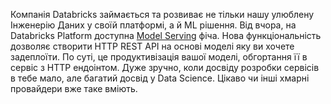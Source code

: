 Компанія Databricks займається та розвиває не тільки нашу улюблену Інженерію Даних у своїй платформі, а й ML рішення. Від вчора, на Databricks Platform доступна [Model Serving](https://www.databricks.com/blog/2023/03/07/announcing-general-availability-databricks-model-serving.html) фіча. Нова функціональність дозволяє створити HTTP REST API на основі моделі яку ви хочете задеплоїти. По суті, це продуктивізація вашої моделі, обгортання її в сервіс з HTTP ендоінтом. Дуже зручно, коли досвіду розробки сервісів в тебе мало, але багатий досвід у Data Science. Цікаво чи інші хмарні провайдери вже таке вміють.